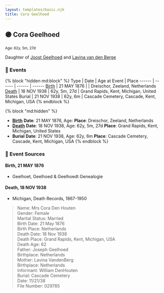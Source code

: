 ```yaml
---
layout: templates/basic.njk
title: Cora Geelhoed
---
```

## 🟣 Cora Geelhoed
<small>Age: 62y, 5m, 27d</small>

Daughter of [Joost Geelhoed](/people/7/73673934) and [Lavina van den Berge](/people/7/71558365)

### 📆 Events

{% block "hidden md:block" %}
Type | Date | Age at Event | Place
------ | ------ | ------ | ------
[Birth](#event-event-2) | 21 MAY 1876 |  | Dreischor, Zeeland, Netherlands
[Death](#event-event-3) | 18 NOV 1938 | 62y, 5m, 27d | Grand Rapids, Kent, Michigan, United States
Burial | 21 NOV 1938 | 62y, 6m | Cascade Cemetery, Cascade, Kent, Michigan, USA
{% endblock %}

{% block "md:hidden" %}
- **[Birth](#event-event-2)**
**Date**: 21 MAY 1876, Age:
**Place**: Dreischor, Zeeland, Netherlands
- **[Death](#event-event-3)**
**Date**: 18 NOV 1938, Age: 62y, 5m, 27d
**Place**: Grand Rapids, Kent, Michigan, United States
- **Burial**
**Date**: 21 NOV 1938, Age: 62y, 6m
**Place**: Cascade Cemetery, Cascade, Kent, Michigan, USA
{% endblock %}

### 📰 Event Sources

#### <a id="event-event-2"></a> Birth, 21 MAY 1876
* Geelhoet, Geelhoed & Geelhoedt Genealogie

#### <a id="event-event-3"></a> Death, 18 NOV 1938
* Michigan, Death Records, 1867-1950
>   
  > Name: Mrs Cora Den Houten  
  > Gender: Female  
  > Marital Status: Married  
  > Birth Date: 21 May 1876  
  > Birth Place: Netherlands  
  > Death Date: 18 Nov 1938  
  > Death Place: Grand Rapids, Kent, Michigan, USA  
  > Death Age: 62  
  > Father: Joseph Geelhoed  
  > Birthplace: Netherlands  
  > Mother: Lavina VandenBerg  
  > Birthplace: Netherlands  
  > Informant: William DenHouten  
  > Burial: Cascade Cemetery  
  > Date: 11/21/38  
  > File Number: 029785
